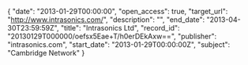 {
  "date": "2013-01-29T00:00:00", 
  "open_access": true, 
  "target_url": "http://www.intrasonics.com/", 
  "description": "", 
  "end_date": "2013-04-30T23:59:59Z", 
  "title": "Intrasonics Ltd", 
  "record_id": "20130129T000000/oefsx5Eae+T/h0erDEkAxw==", 
  "publisher": "intrasonics.com", 
  "start_date": "2013-01-29T00:00:00Z", 
  "subject": "Cambridge Network"
}

